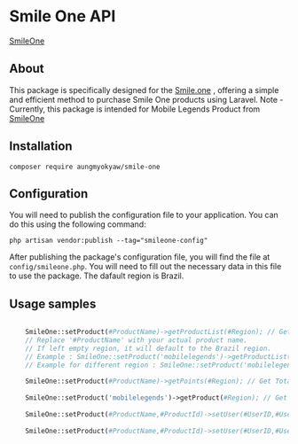 # Smile One API
[SmileOne](https://www.smile.one/)
## About
This package is specifically designed for the [Smile.one](https://www.smile.one/) , offering a simple and efficient method to purchase Smile One products using Laravel.
Note - Currently, this package is intended for Mobile Legends Product from [SmileOne](https://www.smile.one/)
## Installation
```shel
composer require aungmyokyaw/smile-one
```
## Configuration
You will need to publish the configuration file to your application. You can do this using the following command:
```shel
php artisan vendor:publish --tag="smileone-config"
```
After publishing the package's configuration file, you will find the file at `config/smileone.php`. You will need to fill out the necessary data in this file to use the package.
The dafault region is Brazil.
## Usage samples
```php

    SmileOne::setProduct(#ProductName)->getProductList(#Region); // Get Product Points List
    // Replace '#ProductName' with your actual product name.
    // If left empty region, it will default to the Brazil region.
    // Example : SmileOne::setProduct('mobilelegends')->getProductList();
    // Example for different region : SmileOne::setProduct('mobilelegends')->getProductList('ph');
    
    SmileOne::setProduct(#ProductName)->getPoints(#Region); // Get Total Available SmilePoints With Product
    
    SmileOne::setProduct('mobilelegends')->getProduct(#Region); // Get Main Product
      
    SmileOne::setProduct(#ProductName,#ProductId)->setUser(#UserID,#UserZoneID)->checkProductPoints(#Region); // Check Points with User ID
      
    SmileOne::setProduct(#ProductName,#ProductId)->setUser(#UserID,#UserZoneID)->purchase(#Region); // Product Purchase




```
